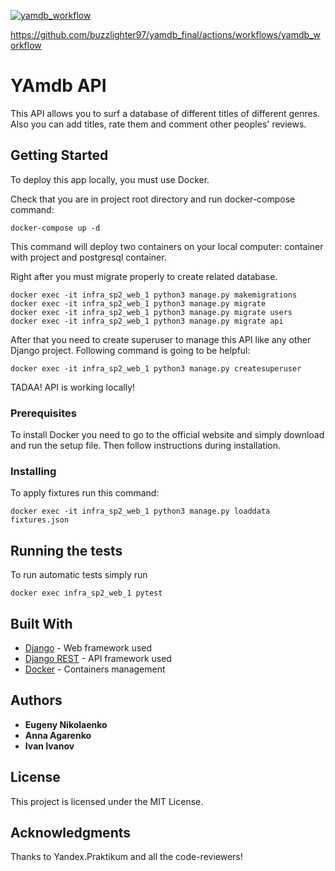[![yamdb_workflow](https://github.com/buzzlighter97/yamdb_final/workflows/yamdb_workflow/badge.svg)](https://github.com/buzzlighter97/yamdb_final/actions/workflows/yamdb_workflow)

https://github.com/buzzlighter97/yamdb_final/actions/workflows/yamdb_workflow

# YAmdb API

This API allows you to surf a database of different titles of different genres. Also you can add titles, rate them and comment other peoples' reviews.

## Getting Started

To deploy this app locally, you must use Docker.

Check that you are in project root directory and run docker-compose command:

```
docker-compose up -d
```
This command will deploy two containers on your local computer: container with project and postgresql container.

Right after you must migrate properly to create related database.
```
docker exec -it infra_sp2_web_1 python3 manage.py makemigrations
docker exec -it infra_sp2_web_1 python3 manage.py migrate
docker exec -it infra_sp2_web_1 python3 manage.py migrate users
docker exec -it infra_sp2_web_1 python3 manage.py migrate api
```

After that you need to create superuser to manage this API like any other Django project. Following command is going to be helpful:

```
docker exec -it infra_sp2_web_1 python3 manage.py createsuperuser
```
TADAA! API is working locally!

### Prerequisites

To install Docker you need to go to the official website and simply download and run the setup file. Then follow instructions during installation.

### Installing
To apply fixtures run this command:
```
docker exec -it infra_sp2_web_1 python3 manage.py loaddata fixtures.json
```

## Running the tests

To run automatic tests simply run
```
docker exec infra_sp2_web_1 pytest
```

## Built With

* [Django](https://docs.djangoproject.com/en/3.1/) - Web framework used
* [Django REST](https://www.django-rest-framework.org/) - API framework used
* [Docker](https://docs.docker.com/) - Containers management

## Authors

* **Eugeny Nikolaenko**
* **Anna Agarenko** 
* **Ivan Ivanov**

## License

This project is licensed under the MIT License.

## Acknowledgments

Thanks to Yandex.Praktikum and all the code-reviewers!
